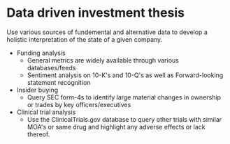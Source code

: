 # Data driven investment thesis
Use various sources of fundemental and alternative data to develop a holistic interpretation of the state of a given company. 
- Funding analysis
    * General metrics are widely available through various databases/feeds
    * Sentiment analysis on 10-K's and 10-Q's as well as Forward-looking statement recognition
- Insider buying 
    * Query SEC form-4s to identify large material changes in ownership or trades by key officers/executives
- Clinical trial analysis
    * Use the ClinicalTrials.gov database to query other trials with similar MOA's or same drug and highlight any adverse effects or lack thereof.
